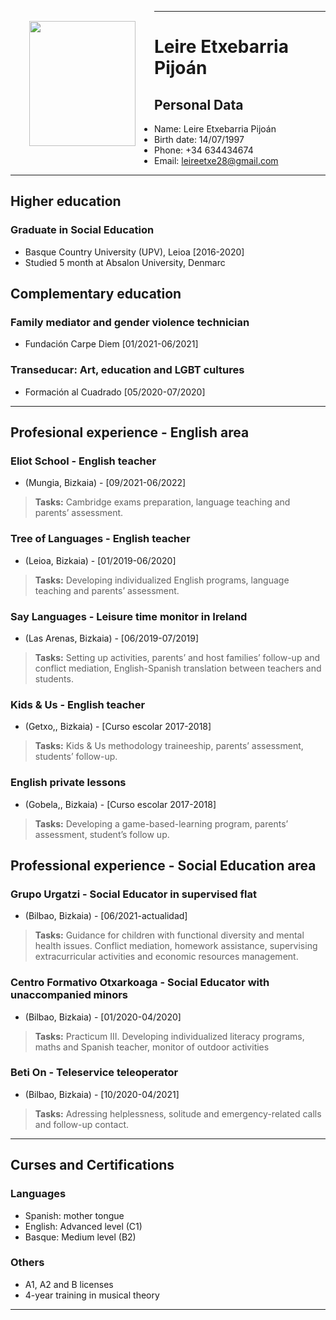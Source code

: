 <div style="float: left; padding:30px;" >
<img width="170" height="200" src="app://local/Users/anaaparicio/Desktop/md-cv/images/leire_img.jpg" >
</div>

------------------------------------------------------------

# Leire Etxebarria Pijoán

## Personal Data

- Name: Leire Etxebarria Pijoán
- Birth date: 14/07/1997
- Phone: +34 634434674
- Email: leireetxe28@gmail.com

------------------------------------------------------------

## Higher education
### Graduate in Social Education
* Basque Country University (UPV), Leioa [2016-2020]
* Studied 5 month at Absalon University, Denmarc

## Complementary education
### Family mediator and gender violence technician
* Fundación Carpe Diem [01/2021-06/2021]

### Transeducar: Art, education and LGBT cultures
* Formación al Cuadrado [05/2020-07/2020]

------------------------------------------------------------

## Profesional experience - English area
### Eliot School - English teacher
* (Mungia, Bizkaia) -  [09/2021-06/2022]


> **Tasks:** Cambridge exams preparation, language teaching and parents’ assessment.

### Tree of Languages - English teacher
* (Leioa, Bizkaia) -  [01/2019-06/2020]


> **Tasks:** Developing individualized English programs, language teaching and parents’ assessment.

### Say Languages - Leisure time monitor in Ireland
* (Las Arenas, Bizkaia) -  [06/2019-07/2019]


> **Tasks:** Setting up activities, parents’ and host families’ follow-up and conflict mediation, English-Spanish translation between teachers and students.

### Kids & Us - English teacher
* (Getxo,, Bizkaia) -  [Curso escolar 2017-2018]


> **Tasks:** Kids &amp; Us methodology traineeship, parents’ assessment, students’ follow-up.

### English private lessons
* (Gobela,, Bizkaia) -  [Curso escolar 2017-2018]


> **Tasks:** Developing a game-based-learning program, parents’ assessment, student’s follow up.

## Professional experience - Social Education area
### Grupo Urgatzi - Social Educator in supervised flat
* (Bilbao, Bizkaia) -  [06/2021-actualidad]


> **Tasks:** Guidance for children with functional diversity and mental health issues. Conflict mediation, homework assistance, supervising extracurricular activities and economic resources management.

### Centro Formativo Otxarkoaga - Social Educator with unaccompanied minors
* (Bilbao, Bizkaia) - [01/2020-04/2020]


> **Tasks:** Practicum III. Developing individualized literacy programs, maths and Spanish teacher, monitor of outdoor activities

### Beti On - Teleservice teleoperator
* (Bilbao, Bizkaia) - [10/2020-04/2021]


> **Tasks:** Adressing helplessness, solitude and emergency-related calls and follow-up contact.


------------------------------------------------------------

## Curses and Certifications
### Languages
* Spanish: mother tongue
* English: Advanced level (C1)
* Basque: Medium level (B2)


### Others
* A1, A2 and B licenses
* 4-year training in musical theory

------------------------------------------------------------